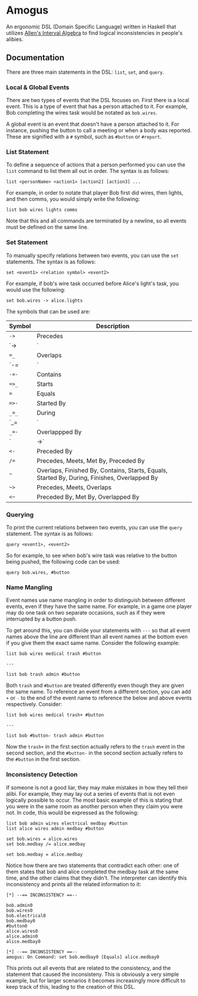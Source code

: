 # Amogus

An ergonomic DSL (Domain Specific Language) written in Haskell that utilizes 
[Allen's Interval Algebra](https://github.com/Archaversine/allen) to find 
logical inconsistencies in people's alibies.

## Documentation

There are three main statements in the DSL: `list`, `set`, and `query`.

### Local & Global Events

There are two types of events that the DSL focuses on. First there is a local 
event. This is a type of event that has a person attached to it. For example, 
Bob completing the wires task would be notated as `bob.wires`.

A global event is an event that doesn't have a person attached to it. For instance, 
pushing the button to call a meeting or when a body was reported. These are 
signified with a `#` symbol, such as `#button` or `#report`.

### List Statement

To define a sequence of actions that a person performed you can use the `list`
command to list them all out in order. The syntax is as follows:

```
list <personName> <action1> [action2] [action3] ... 
```

For example, in order to notate that player Bob first did wires, then lights, 
and then comms, you would simply write the following:

```
list bob wires lights comms
```

Note that this and all commands are terminated by a newline, so all events must 
be defined on the same line.

### Set Statement

To manually specify relations between two events, you can use the `set` statements.
The syntax is as follows:

```
set <event1> <relation symbol> <event2>
```

For example, if bob's wire task occurred before Alice's light's task, you would 
use the following:

```
set bob.wires -> alice.lights
```

The symbols that can be used are:

| Symbol | Description |
| --- | --- |
| `-> `| Precedes |
| `->|`| Meets |
| `=_ `| Overlaps |
| `-=|`| Finished By |
| `-=-`| Contains |
| `=>_`| Starts |
| `=`  | Equals |
| `=>-`| Started By |
| `_=_`| During |
| `_=|`| Finishes |
| `_=-`| Overlappped By |
| `|->`| Met By |
| `<-` | Preceded By |
| `/=` | Precedes, Meets, Met By, Preceded By |
| `~`  | Overlaps, Finished By, Contains, Starts, Equals, Started By, During, Finishes, Overlapped By |
| `~>` | Precedes, Meets, Overlaps |
| `<~` | Preceded By, Met By, Overlapped By |

### Querying

To print the current relations between two events, you can use the `query` statement.
The syntax is as follows:

```
query <event1>, <event2>
```

So for example, to see when bob's wire task was relative to the button being
pushed, the following code can be used:

```
query bob.wires, #button
```

### Name Mangling

Event names use name mangling in order to distinguish between different events, 
even if they have the same name. For example, in a game one player may do one 
task on two separate occasions, such as if they were interrupted by a button push.

To get around this, you can divide your statements with `---` so that all event  
names above the line are different than all event names at the bottom even if you 
give them the exact same name. Consider the following example: 

```
list bob wires medical trash #button

---

list bob trash admin #button
```

Both `trash` and `#button` are treated differently even though they are given 
the same name. To reference an event from a different section, you can add `+` 
or `-` to the end of the event name to reference the below and above events 
respectively. Consider:

```
list bob wires medical trash+ #button

--- 

list bob #button- trash admin #button
```

Now the `trash+` in the first section actually refers to the `trash` event in 
the second section, and the `#button-` in the second section actually refers 
to the `#button` in the first section.

### Inconsistency Detection 

If someone is not a good liar, they may make mistakes in how they tell their alibi.
For example, they may lay out a series of events that is not even logically 
possible to occur. The most basic example of this is stating that you were in the same 
room as another person when they claim you were not. In code, this would be 
expressed as the following: 

```
list bob admin wires electrical medbay #button
list alice wires admin medbay #button

set bob.wires = alice.wires
set bob.medbay /= alice.medbay

set bob.medbay = alice.medbay
```

Notice how there are two statements that contradict each other: one of them 
states that bob and alice completed the medbay task at the same time, and the 
other claims that they didn't. The interpreter can identify this inconsistency 
and prints all the related information to it:

```
[*] --== INCONSISTENCY ==--

bob.admin0
bob.wires0
bob.electrical0
bob.medbay0
#button0
alice.wires0
alice.admin0
alice.medbay0

[*] --== INCONSISTENCY ==--
amogus: On Command: set bob.medbay0 [Equals] alice.medbay0
```

This prints out all events that are related to the consistency, and the 
statement that caused the inconsisteny. This is obviously a very simple example, 
but for larger scenarios it becomes increasingly more difficult to keep track 
of this, leading to the creation of this DSL.
